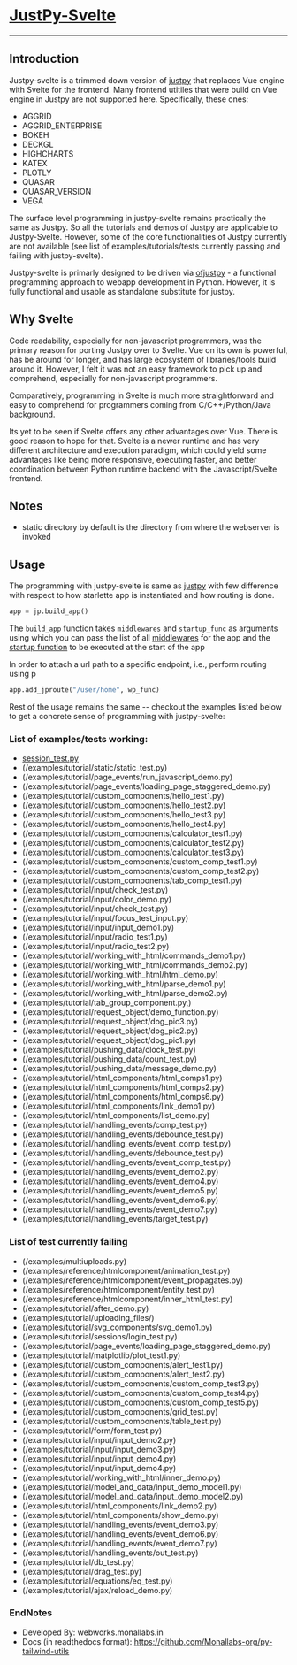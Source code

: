 # [JustPy-Svelte](https://github.com/Monallabs-org/justpy-svelte)
---

## Introduction

Justpy-svelte is a trimmed down version of [justpy](https://justpy.io/) that replaces Vue engine with 
Svelte for the frontend. Many frontend utitiles that were build on 
Vue engine in Justpy are not supported here. Specifically, these ones:
- AGGRID 
- AGGRID_ENTERPRISE 
- BOKEH 
- DECKGL 
- HIGHCHARTS 
- KATEX 
- PLOTLY 
- QUASAR 
- QUASAR_VERSION 
- VEGA 


The surface level programming in justpy-svelte remains practically the same as Justpy. 
So all the tutorials and demos of Justpy are applicable to Justpy-Svelte. 
However, some of the core functionalities of Justpy currently are not available (see list
of examples/tutorials/tests currently passing and failing with justpy-svelte). 

Justpy-svelte is primarly designed to be driven via [ofjustpy](https://github.com/Monallabs-org/ofjustpy) - a functional programming approach to webapp development in Python. However,
it is fully functional and usable as standalone substitute for justpy. 

## Why Svelte 
Code readability, especially for non-javascript programmers, was the primary reason for porting Justpy over to Svelte. Vue on its own is powerful, has be around for longer, and has large ecosystem of libraries/tools build around it. However, I felt it was not an easy framework to pick up and comprehend, especially for non-javascript programmers. 

Comparatively, programming in  Svelte is much more straightforward and easy to comprehend 
for programmers coming from C/C++/Python/Java background. 

Its yet to be seen if Svelte offers any other advantages over Vue. 
There is good reason to hope for that. Svelte is a newer runtime and has 
very different architecture and execution paradigm, which could yield some 
advantages like being more responsive, executing faster, and better
coordination between Python runtime backend with the Javascript/Svelte frontend. 

## Notes
-  static directory by default is the directory from where the webserver is invoked


## Usage
The programming with justpy-svelte is same as [justpy](https://justpy.io/) with few difference
with respect to how starlette app  is instantiated and how routing is done.

```python
app = jp.build_app()
```
The `build_app` function takes `middlewares` and `startup_func`
as arguments using which you can pass the list of all 
[middlewares](https://www.starlette.io/middleware/)
for the app and the [startup function](https://www.starlette.io/applications/) 
to be executed at the start of the app

In order to attach a url path to a specific endpoint, i.e., perform routing
using 
p
``` python
app.add_jproute("/user/home", wp_func)
```

Rest of the usage remains the same -- checkout the examples
listed below to get a concrete sense of programming 
with justpy-svelte:


### List of examples/tests working:
- [session_test.py](/examples/tutorial/sessions/session_test.py)
- (/examples/tutorial/static/static_test.py)
- (/examples/tutorial/page_events/run_javascript_demo.py)
- (/examples/tutorial/page_events/loading_page_staggered_demo.py)
- (/examples/tutorial/custom_components/hello_test1.py)
- (/examples/tutorial/custom_components/hello_test2.py)
- (/examples/tutorial/custom_components/hello_test3.py)
- (/examples/tutorial/custom_components/hello_test4.py)
- (/examples/tutorial/custom_components/calculator_test1.py)
- (/examples/tutorial/custom_components/calculator_test2.py)
- (/examples/tutorial/custom_components/calculator_test3.py)
- (/examples/tutorial/custom_components/custom_comp_test1.py)
- (/examples/tutorial/custom_components/custom_comp_test2.py)
- (/examples/tutorial/custom_components/tab_comp_test1.py)
- (/examples/tutorial/input/check_test.py)
- (/examples/tutorial/input/color_demo.py)
- (/examples/tutorial/input/check_test.py)
- (/examples/tutorial/input/focus_test_input.py)
- (/examples/tutorial/input/input_demo1.py)
- (/examples/tutorial/input/radio_test1.py)
- (/examples/tutorial/input/radio_test2.py)
- (/examples/tutorial/working_with_html/commands_demo1.py)
- (/examples/tutorial/working_with_html/commands_demo2.py)
- (/examples/tutorial/working_with_html/html_demo.py)
- (/examples/tutorial/working_with_html/parse_demo1.py)
- (/examples/tutorial/working_with_html/parse_demo2.py)
- (/examples/tutorial/tab_group_component.py,)
- (/examples/tutorial/request_object/demo_function.py)
- (/examples/tutorial/request_object/dog_pic3.py)
- (/examples/tutorial/request_object/dog_pic2.py)
- (/examples/tutorial/request_object/dog_pic1.py)
- (/examples/tutorial/pushing_data/clock_test.py)
- (/examples/tutorial/pushing_data/count_test.py)
- (/examples/tutorial/pushing_data/message_demo.py)
- (/examples/tutorial/html_components/html_comps1.py)
- (/examples/tutorial/html_components/html_comps2.py)
- (/examples/tutorial/html_components/html_comps6.py)
- (/examples/tutorial/html_components/link_demo1.py)
- (/examples/tutorial/html_components/list_demo.py)
- (/examples/tutorial/handling_events/comp_test.py)
- (/examples/tutorial/handling_events/debounce_test.py)
- (/examples/tutorial/handling_events/event_comp_test.py)
- (/examples/tutorial/handling_events/debounce_test.py)
- (/examples/tutorial/handling_events/event_comp_test.py)
- (/examples/tutorial/handling_events/event_demo2.py)
- (/examples/tutorial/handling_events/event_demo4.py)
- (/examples/tutorial/handling_events/event_demo5.py)
- (/examples/tutorial/handling_events/event_demo6.py)
- (/examples/tutorial/handling_events/event_demo7.py)
- (/examples/tutorial/handling_events/target_test.py)

### List of test currently failing
- (/examples/multiuploads.py)
- (/examples/reference/htmlcomponent/animation_test.py)
- (/examples/reference/htmlcomponent/event_propagates.py)
- (/examples/reference/htmlcomponent/entity_test.py)
- (/examples/reference/htmlcomponent/inner_html_test.py)
- (/examples/tutorial/after_demo.py)
- (/examples/tutorial/uploading_files/)
- (/examples/tutorial/svg_components/svg_demo1.py)
- (/examples/tutorial/sessions/login_test.py)
- (/examples/tutorial/page_events/loading_page_staggered_demo.py)
- (/examples/tutorial/matplotlib/plot_test1.py)
- (/examples/tutorial/custom_components/alert_test1.py)
- (/examples/tutorial/custom_components/alert_test2.py)
- (/examples/tutorial/custom_components/custom_comp_test3.py)
- (/examples/tutorial/custom_components/custom_comp_test4.py)
- (/examples/tutorial/custom_components/custom_comp_test5.py)
- (/examples/tutorial/custom_components/grid_test.py)
- (/examples/tutorial/custom_components/table_test.py)
- (/examples/tutorial/form/form_test.py)
- (/examples/tutorial/input/input_demo2.py)
- (/examples/tutorial/input/input_demo3.py)
- (/examples/tutorial/input/input_demo4.py)
- (/examples/tutorial/input/input_demo4.py)
- (/examples/tutorial/working_with_html/inner_demo.py)
- (/examples/tutorial/model_and_data/input_demo_model1.py)
- (/examples/tutorial/model_and_data/input_demo_model2.py)
- (/examples/tutorial/html_components/link_demo2.py)
- (/examples/tutorial/html_components/show_demo.py)
- (/examples/tutorial/handling_events/event_demo3.py)
- (/examples/tutorial/handling_events/event_demo6.py)
- (/examples/tutorial/handling_events/event_demo7.py)
- (/examples/tutorial/handling_events/out_test.py)
- (/examples/tutorial/db_test.py)
- (/examples/tutorial/drag_test.py)
- (/examples/tutorial/equations/eq_test.py)
- (/examples/tutorial/ajax/reload_demo.py)

### EndNotes
- Developed By: webworks.monallabs.in 
- Docs (in readthedocs format): https://github.com/Monallabs-org/py-tailwind-utils  


